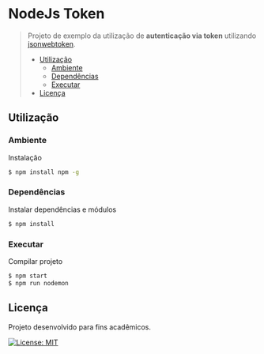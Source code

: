 # NodeJs Token
> Projeto de exemplo da utilização de **autenticação via token** utilizando [jsonwebtoken](https://github.com/auth0/node-jsonwebtoken).
> - [Utilização](#utiliza%C3%A7%C3%A3o)
>   - [Ambiente](#ambiente)
>   - [Dependências](#depend%C3%AAncias)
>   - [Executar](#executar)
> - [Licença](#licen%C3%A7a)

## Utilização
### Ambiente
Instalação
```bash
$ npm install npm -g
```

### Dependências
Instalar dependências e módulos
```bash
$ npm install
```

### Executar
Compilar projeto
```bash
$ npm start
$ npm run nodemon
```

## Licença
Projeto desenvolvido para fins acadêmicos.

[![License: MIT](https://img.shields.io/badge/License-MIT-blue.svg)](./LICENSE)